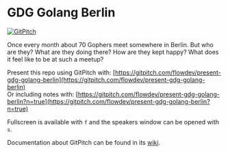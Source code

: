 # GDG Golang Berlin

[![GitPitch](https://gitpitch.com/assets/badge.svg)](https://gitpitch.com/flowdev/present-gdg-golang-berlin/master?grs=github&t=white)

Once every month about 70 Gophers meet somewhere in Berlin.
But who are they?
What are they doing there?
How are they kept happy?
What does it feel like to be at such a meetup?

Present this repo using GitPitch with: [https://gitpitch.com/flowdev/present-gdg-golang-berlin](https://gitpitch.com/flowdev/present-gdg-golang-berlin) \
Or including notes with: [https://gitpitch.com/flowdev/present-gdg-golang-berlin?n=true](https://gitpitch.com/flowdev/present-gdg-golang-berlin?n=true)

Fullscreen is available with `f` and the speakers window can be opened with `s`.

Documentation about GitPitch can be found in its [wiki](https://github.com/gitpitch/gitpitch/wiki).
